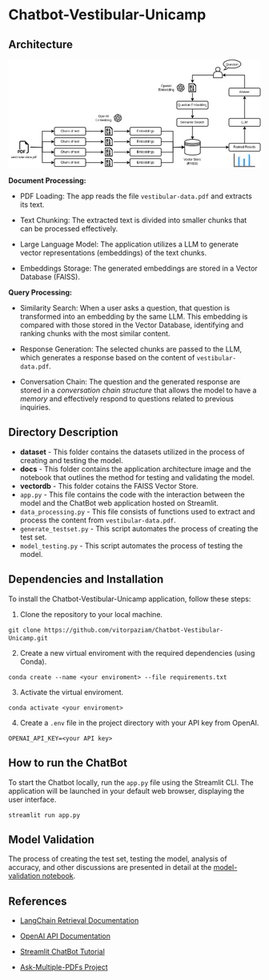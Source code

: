 # Chatbot-Vestibular-Unicamp

## Architecture

![Application Diagram](./docs/diagram.png)

**Document Processing:**

- PDF Loading: The app reads the file `vestibular-data.pdf` and extracts its text.

- Text Chunking: The extracted text is divided into smaller chunks that can be processed effectively.

- Large Language Model: The application utilizes a LLM to generate vector representations (embeddings) of the text chunks.

- Embeddings Storage: The generated embeddings are stored in a Vector Database (FAISS).

**Query Processing:**

- Similarity Search: When a user asks a question, that question is transformed into an embedding by the same LLM. This embedding is compared with those stored in the Vector Database, identifying and ranking chunks with the most similar content.

- Response Generation: The selected chunks are passed to the LLM, which generates a response based on the content of `vestibular-data.pdf`.

- Conversation Chain: The question and the generated response are stored in a *conversation chain structure* that allows the model to have a *memory* and effectively respond to questions related to previous inquiries.

## Directory Description

- **dataset** - This folder contains the datasets utilized in the process of creating and testing the model.
- **docs** - This folder contains the application architecture image and the notebook that outlines the method for testing and validating the model.
- **vectordb** - This folder cotains the FAISS Vector Store.
- `app.py` - This file contains the code with the interaction between the model and the ChatBot web application hosted on Streamlit.
- `data_processing.py` - This file consists of functions used to extract and process the content from `vestibular-data.pdf`.
- `generate_testset.py` - This script automates the process of creating the test set.
- `model_testing.py` - This script automates the process of testing the model.

## Dependencies and Installation
To install the Chatbot-Vestibular-Unicamp application, follow these steps:

1. Clone the repository to your local machine.
```commandline
git clone https://github.com/vitorpaziam/Chatbot-Vestibular-Unicamp.git
```

2. Create a new virtual enviroment with the required dependencies (using Conda).
```commandline
conda create --name <your enviroment> --file requirements.txt
```

3. Activate the virtual enviroment.
```commandline
conda activate <your enviroment>
```

4. Create a `.env` file in the project directory with your API key from OpenAI.
```commandline
OPENAI_API_KEY=<your API key>
```

## How to run the ChatBot

To start the Chatbot locally, run the `app.py` file using the Streamlit CLI. The application will be launched in your default web browser, displaying the user interface.
```commandline
streamlit run app.py
```

## Model Validation

The process of creating the test set, testing the model, analysis of accuracy, and other discussions are presented in detail at the [model-validation notebook](https://github.com/vitorpaziam/Chatbot-Vestibular-Unicamp/blob/main/docs/model_validation.ipynb).

## References

- [LangChain Retrieval Documentation](https://python.langchain.com/docs/modules/data_connection/)

- [OpenAI API Documentation](https://platform.openai.com/docs/api-reference/)

- [Streamlit ChatBot Tutorial](https://blog.streamlit.io/how-to-build-an-llm-powered-chatbot-with-streamlit/)

- [Ask-Multiple-PDFs Project](https://github.com/alejandro-ao/ask-multiple-pdfs)